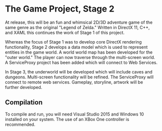 # The Game Project, Stage 2
At release, this will be an fun and whimsical 2D/3D adventure game of the same genre as the original "Legend of Zelda."  Written in DirectX 11, C++, and XAML this continues the work of Stage 1 of this project.

Whereas the focus of Stage 1 was to develop core DirectX rendering functionality, Stage 2 develops a data model which is used to represent entities in the game world.  A world world map has been developed for the "outer world."  The player can now traverse through the multi-screen world.  A ServiceProxy project has been added which will connect to Web Services.

In Stage 3, the underworld will be developed which will include caves and dungeons.  Multi-screen functionality will be refined.  The ServiceProxy will connect to remote web services.  Gameplay, storyline, artwork will be further developed.


Compilation
-------------------------
To compile and run, you will need Visual Studio 2015 and Windows 10 installed on your system.  The use of an XBox One controller is recommended.


